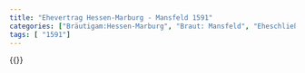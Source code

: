 ```yaml
---
title: "Ehevertrag Hessen-Marburg - Mansfeld 1591"
categories: ["Bräutigam:Hessen-Marburg", "Braut: Mansfeld", "Eheschließung vollzogen?:Ja", "verschiedenkonfessionelle Ehe?:Nein", "Dynastie Bräutigam:Zähringer", "Akteur Bräutigam:Zähringen", "Akteur Braut:Welfen", "Textbezug?:nein", "Ständisch?:nein", "Ratifikation?:nein", "Sonstiges?:nein", "Bräutigam:Hessen-Marburg", "Braut: Mansfeld"]
tags: [ "1591"]
---
```

<!--more-->
{{<v177>}}